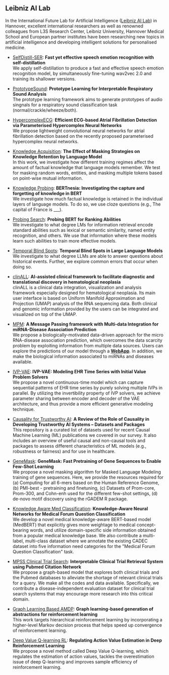## Leibniz AI Lab

In the International Future Lab for Artificial Intelligence ([Leibniz AI Lab](https://leibniz-ai-lab.de/)) in Hannover, excellent international researchers as well as renowned colleagues from L3S Research Center, Leibniz University, Hannover Medical School and European partner institutes have been researching new topics in artificial intelligence and developing intelligent solutions for personalised medicine.

* [SelfDistill-SER](https://github.com/leibniz-future-lab/SelfDistill-SER): **Fast yet effective speech emotion recognition with self-distillation**
<br> We apply self-distillation  to produce a fast and effective speech emotion recognition model, by simultaneously fine-tuning wav2vec 2.0 and training its shallower versions.

* [PrototypeSound](https://github.com/leibniz-future-lab/PrototypeSound): **Prototype Learning for Interpretable Respiratory Sound Analysis**
<br> The prototype learning framework aims to generate prototypes of audio singnals for a respiratory sound classification task (normal/crackle/wheeze/both).

* [HypercomplexECG](https://github.com/leibniz-future-lab/HypercomplexECG): **Efficient ECG-based Atrial Fibrillation Detection via Parameterised Hypercomplex Neural Networks** 
<br> We propose lightweight convolutional neural networks  for atrial fibrillation detection based on the recently proposed parameterised hypercomplex neural networks.

* [Knowledge Acquisition](https://github.com/jwallat/knowledge-acquisition): **The Effect of Masking Strategies on Knowledge Retention by Language Model**
<br> In this work, we investigate how different training regimes affect the amount of factual knowledge that language models remember. We test for masking random words, entities, and masking multiple tokens based on point-wise mutual information.
 
* [Knowledge Probing](https://github.com/jwallat/knowledge-probing): **BERTnesia: Investigating the capture and forgetting of knowledge in BERT**
<br> We investigate how much factual knowledge is retained in the individual layers of language models. To do so, we use cloze questions (e.g., The capital of France is ___).
 
* [Probing Search](https://github.com/yolomeus/probing-search): **Probing BERT for Ranking Abilities**
<br> We investigate to what degree LMs for information retrieval encode standard abilities such as lexical or semantic similarity, named entity recognition, and others. We use that information where these models learn such abilities to train more effective models.
 
* [Temporal Blind Spots](https://github.com/jwallat/temporalblindspots): **Temporal Blind Spots in Large Language Models**
<br> We investigate to what degree LLMs are able to answer questions about historical events. Further, we explore common errors that occur when doing so.

* [clinALL](https://git.l3s.uni-hannover.de/tang/clinALL): **AI-assisted clinical framework to facilitate diagnostic and translational discovery in hematological neoplasia**
<br> clinALL is a clinical data integration, visualization and analysis framework especially designed for hematological neoplasia. Its main user interface is based on Uniform Manifold Approximation
and Projection (UMAP) analysis of the RNA sequencing data. Both clinical and genomic information provided by the users can be integrated and visualized on top of the UMAP.

* [MPM](https://git.l3s.uni-hannover.de/dong/mpm): **A Message Passing framework with Multi-data Integration for miRNA-Disease Association Prediction**
<br> We propose a biologically-motivated data-driven approach for the micro RNA-disease association prediction, which overcomes the data scarcity problem by exploiting information from multiple data sources. Users can explore the predictions of our model through a [**WebApp**](http://software.mpm.leibniz-ai-lab.de/). In addition, we make the biological information associated to miRNAs and diseases available.

* [IVP-VAE](https://github.com/jingge326/ivpvae): **IVP-VAE: Modeling EHR Time Series with Initial Value Problem Solvers**
<br> We propose a novel continuous-time model which can capture sequential patterns of EHR time series by purely solving multiple IVPs in parallel. 
By utilizing the invertibility property of IVP solvers, we achieve parameter sharing between encoder and decoder of the VAE architecture, and thus provide a more efficient generative modeling technique. 

* [Causality for Trustworthy AI](https://github.com/L3S/causality-for-trustworthy-ai): **A Review of the Role of Causality in Developing Trustworthy AI Systems – Datasets and Packages**
<br> This repository is a curated list of datasets used for recent Causal Machine Learning (ML) publications we covered in our survey. It also includes an overview of useful causal and non-causal tools and packages to assess different characteristics of ML models (e.g., robustness or fairness) and for use in healthcare.

* [GeneMask](https://github.com/roysoumya/GeneMask): **GeneMask: Fast Pretraining of Gene Sequences to Enable Few-Shot Learning**
<br> We propose a novel masking algorithm for Masked Language Modeling training of gene sequences. Here, we provide the resources required for (a) Computing for all 6-mers based on the Human Reference Genome, (b) PMI-best - pretraining and finetuning, (c) Datasets of Prom-core, Prom-300, and Cohn-enh used for the different few-shot settings, (d) de-novo motif discovery using the rGADEM R package.

* [Knowledge Aware Med Classification](https://github.com/roysoumya/knowledge-aware-med-classification): **Knowledge-Aware Neural Networks for Medical Forum Question Classification**
<br> We develop a novel medical knowledge-aware BERT-based model (MedBERT) that explicitly gives more weightage to medical concept-bearing words, and utilize domain-specific side information obtained from a popular medical knowledge base. 
We also contribute a multi-label, multi-class dataset where we annotate the existing CADEC dataset into five information need categories for the "Medical Forum Question Classification" task.

* [MPSS Clinical Trial Search](https://github.com/roysoumya/MPSS-clinical-trial-search): **Interpretable Clinical Trial Retrieval System using Pubmed Citation Network**
<br> We propose a graph-based model that explores both clinical trials and the Pubmed databases to alleviate the shortage of relevant clinical trials for a query. We make all the codes and data available. Specifically, we contribute a disease-independent evaluation dataset for clinical trial search systems that may encourage more research into this critical domain.

* [Graph Learning Based AMDP](https://github.com/xy9485/GraphLearningBasedAMDP): **Graph learning-based generation of abstractions for reinforcement learning**
<br> This work targets hierarchical reinforcement learning by incorporating a higher-level Markov decision process that helps speed up convergence of reinforcement learning.

* [Deep Value Q-learning RL](https://github.com/xy9485/DVQN_RL): **Regulating Action Value Estimation in Deep Reinforcement Learning**
<br> We propose a novel method called Deep Value Q-learning, which regulates the estimation of action values, tackles the overestimation issue of deep Q-learning and improves sample efficiency of reinforcement learning. 
